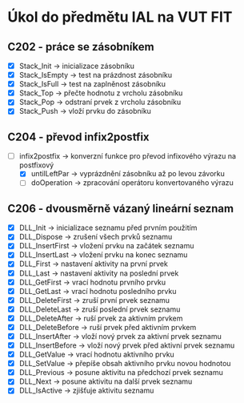 # Úkol do předmětu IAL na VUT FIT
## C202 - práce se zásobníkem 
- [x] Stack_Init		-> inicializace zásobníku
- [x] Stack_IsEmpty		-> test na prázdnost zásobníku
- [x] Stack_IsFull		-> test na zaplněnost zásobníku
- [x] Stack_Top			-> přečte hodnotu z vrcholu zásobníku
- [x] Stack_Pop			-> odstraní prvek z vrcholu zásobníku
- [x] Stack_Push		-> vloží prvku do zásobníku
## C204 - převod infix2postfix
- [ ] infix2postfix		-> konverzní funkce pro převod infixového výrazu na postfixový
  - [x] untilLeftPar	-> vyprázdnění zásobníku až po levou závorku
  - [ ] doOperation		-> zpracování operátoru konvertovaného výrazu
## C206 - dvousměrně vázaný lineární seznam
- [x] DLL_Init			-> inicializace seznamu před prvním použitím
- [x] DLL_Dispose		-> zrušení všech prvků seznamu
- [x] DLL_InsertFirst	-> vložení prvku na začátek seznamu
- [x] DLL_InsertLast	-> vložení prvku na konec seznamu
- [x] DLL_First			-> nastavení aktivity na první prvek
- [x] DLL_Last			-> nastavení aktivity na poslední prvek
- [x] DLL_GetFirst		-> vrací hodnotu prvního prvku
- [x] DLL_GetLast		-> vrací hodnotu posledního prvku
- [x] DLL_DeleteFirst	-> zruší první prvek seznamu
- [x] DLL_DeleteLast	-> zruší poslední prvek seznamu
- [x] DLL_DeleteAfter	-> ruší prvek za aktivním prvkem
- [x] DLL_DeleteBefore	-> ruší prvek před aktivním prvkem
- [x] DLL_InsertAfter	-> vloží nový prvek za aktivní prvek seznamu
- [x] DLL_InsertBefore	-> vloží nový prvek před aktivní prvek seznamu
- [x] DLL_GetValue		-> vrací hodnotu aktivního prvku
- [x] DLL_SetValue		-> přepíše obsah aktivního prvku novou hodnotou
- [x] DLL_Previous		-> posune aktivitu na předchozí prvek seznamu
- [x] DLL_Next			-> posune aktivitu na další prvek seznamu
- [x] DLL_IsActive		-> zjišťuje aktivitu seznamu